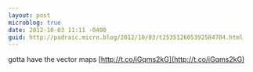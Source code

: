 ```yaml
---
layout: post
microblog: true
date: 2012-10-03 11:11 -0400
guid: http://padraic.micro.blog/2012/10/03/t253512605392584704.html
---
```

gotta have the vector maps [http://t.co/iGqms2kG](http://t.co/iGqms2kG)
